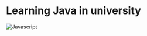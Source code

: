 # Learning Java in university
![Javascript](https://static1.makeuseofimages.com/wp-content/uploads/2016/09/javascript-udemy-courses.jpg)
